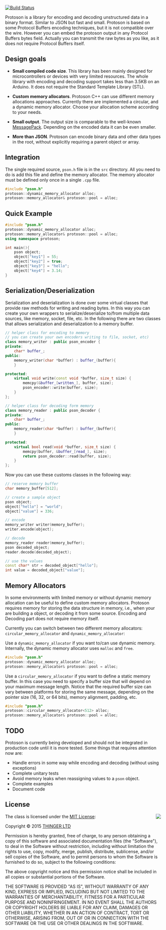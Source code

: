 [![Build Status](https://travis-ci.org/thinger-io/Protoson.svg)](https://travis-ci.org/thinger-io/Protoson)

Protoson is a library for encoding and decoding unstructured data in a binary format. Similar to JSON but fast and small. Protoson is based on some Protocol Buffers encoding techniques, but it is not compatible over the wire. However you can embed the protoson output in any Protocol Buffers bytes field. Actually you can transmit the raw bytes as you like, as it does not require Protocol Buffers itself.

## Design goals

- **Small compiled code size**. This library has been mainly designed for microcontrollers or devices with very limited resources. The whole library with encoding and decoding support takes less than 3.5KB on an Arduino. It does not require the Standard Template Library (STL).

- **Custom memory allocators**. Protoson C++ can use different memory allocations approaches. Currently there are implemented a circular, and a dynamic memory allocator. Choose your allocation scheme according to your needs.

- **Small output**. The output size is comparable to the well-known [MessagePack](http://msgpack.org/). Depending on the encoded data it can be even smaller.

- **More than JSON**. Protoson can encode binary data and other data types in the root, without explicitly requiring a parent object or array.

## Integration

The single required source, `pson.h` file is in the `src` directory. All you need to do is add this file and define the memory allocator. The memory allocator must be defined only once in a single `.cpp` file.

```cpp
#include "pson.h"
protoson::dynamic_memory_allocator alloc;
protoson::memory_allocator& protoson::pool = alloc;
```

## Quick Example

```cpp
#include "pson.h"
protoson::dynamic_memory_allocator alloc;
protoson::memory_allocator& protoson::pool = alloc;
using namespace protoson;

int main(){
    pson object;
    object["key1"] = 55;
    object["key2"] = true;
    object["key3"] = "hello";
    object["key4"] = 3.14;
}
```

## Serialization/Deserialization

Serialization and deserialization is done over some virtual classes that provide raw methods for writing and reading bytes. In this way you can create your own wrappers to serialize/deserialize to/from multiple data sources, like memory, socket, file, etc. In the following there are two  classes that allows serialization and deserialization to a memory buffer.

```cpp
// helper class for encoding to memory
// you can create your own encoders writing to file, socket, etc)
class memory_writer : public pson_encoder {
private:
    char* buffer_;
public:
    memory_writer(char *buffer) : buffer_(buffer){
    }

protected:
    virtual void write(const void *buffer, size_t size) {
        memcpy(&buffer_[written_], buffer, size);
        pson_encoder::write(buffer, size);
    }
};

// helper class for decoding form memory
class memory_reader : public pson_decoder {
private:
    char* buffer_;
public:
    memory_reader(char *buffer) : buffer_(buffer){
    }

protected:
    virtual bool read(void *buffer, size_t size) {
        memcpy(buffer, &buffer_[read_], size);
        return pson_decoder::read(buffer, size);
    }
};

```

Now you can use these customs classes in the following way:

```cpp
// reserve memory buffer
char memory_buffer[512];

// create a sample object
pson object;
object["hello"] = "world";
object["value"] = 336;

// encode
memory_writer writer(memory_buffer);
writer.encode(object);

// decode
memory_reader reader(memory_buffer);
pson decoded_object;
reader.decode(decoded_object);

// use the values
const char* str = decoded_object["hello"];
int value = decoded_object["value"];
```

## Memory Allocators

In some environments with limited memory or without dynamic memory allocation can be useful to define custom memory allocators. Protoson requires memory for storing the data structure in memory, i.e., when your are building a object, or decoding it from some source. Encoding and Decoding part does not require memory itself.

Currently you can switch between two different memory  allocators: `circular_memory_allocator` and `dynamic_memory_allocator`:

Use a `dynamic_memory_allocator` if you want to/can use dynamic memory. Internally, the dynamic memory allocator uses `malloc` and `free`.

```cpp
#include "pson.h"
protoson::dynamic_memory_allocator alloc;
protoson::memory_allocator& protoson::pool = alloc;
```

Use a `circular_memory_allocator` if you want to define a static memory buffer. In this case you need to specify a buffer size that will depend on your maximum message length. Notice that the required buffer size can vary between platforms for storing the same message, depending on the pointer size (16, 32, or 64 bits), memory alignment, padding, etc.

```cpp
#include "pson.h"
protoson::circular_memory_allocator<512> alloc;
protoson::memory_allocator& protoson::pool = alloc;
```

## TODO

Protoson is currently being developed and should not be integrated in production code until it is more tested. Some things that requires attention now are:

 - Handle errors in some way while encoding and decoding (without using exceptions)
 - Complete unitary tests
 - Avoid memory leaks when reassigning values to a `pson` object.
 - Complete examples 
 - Document code

## License

<img align="right" src="http://opensource.org/trademarks/opensource/OSI-Approved-License-100x137.png">

The class is licensed under the [MIT License](http://opensource.org/licenses/MIT):

Copyright &copy; 2015 [THINGER LTD](http://thinger.io)

Permission is hereby granted, free of charge, to any person obtaining a copy of this software and associated documentation files (the "Software"), to deal in the Software without restriction, including without limitation the rights to use, copy, modify, merge, publish, distribute, sublicense, and/or sell copies of the Software, and to permit persons to whom the Software is furnished to do so, subject to the following conditions:

The above copyright notice and this permission notice shall be included in all copies or substantial portions of the Software.

THE SOFTWARE IS PROVIDED "AS IS", WITHOUT WARRANTY OF ANY KIND, EXPRESS OR IMPLIED, INCLUDING BUT NOT LIMITED TO THE WARRANTIES OF MERCHANTABILITY, FITNESS FOR A PARTICULAR PURPOSE AND NONINFRINGEMENT. IN NO EVENT SHALL THE AUTHORS OR COPYRIGHT HOLDERS BE LIABLE FOR ANY CLAIM, DAMAGES OR OTHER LIABILITY, WHETHER IN AN ACTION OF CONTRACT, TORT OR OTHERWISE, ARISING FROM, OUT OF OR IN CONNECTION WITH THE SOFTWARE OR THE USE OR OTHER DEALINGS IN THE SOFTWARE.